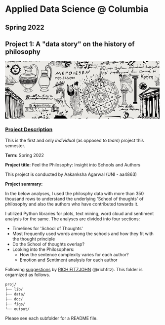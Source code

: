 # Applied Data Science @ Columbia
## Spring 2022
## Project 1: A "data story" on the history of philosophy

<img src="figs/philosophy_home_940px.jpg" width="500">

### [Project Description](doc/)
This is the first and only *individual* (as opposed to *team*) project this semester. 

**Term:** Spring 2022

**Project title:** Feel the Philosophy: Insight into Schools and Authors

This project is conducted by Aakanksha Agarwal (UNI - aa4863)

**Project summary:**

In the below analyses, I used the philosphy data with more than 350 thousand rows to understand the underlying 'School of thoughts' of philosophy and also the authors who have contributed towards it.

I utilized Python libraries for plots, text mining, word cloud and sentiment analysis for the same. The analyses are divided into four sections:

* Timelines for 'School of Thoughts'
* Most frequently used words among the schools and how they fit with the thought principle
* Do the School of thoughts overlap?
* Looking into the Philosophers:
    * How the sentence complexity varies for each author?
    * Emotion and Sentiment analysis for each author
    
Following [suggestions](http://nicercode.github.io/blog/2013-04-05-projects/) by [RICH FITZJOHN](http://nicercode.github.io/about/#Team) (@richfitz). This folder is orgarnized as follows.

```
proj/
├── lib/
├── data/
├── doc/
├── figs/
└── output/
```

Please see each subfolder for a README file.
